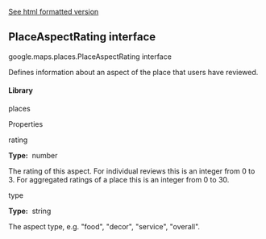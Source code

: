 [See html formatted version](https://huasofoundries.github.io/google-maps-documentation/PlaceAspectRating.html)


PlaceAspectRating interface
---------------------------

google.maps.places.PlaceAspectRating interface

Defines information about an aspect of the place that users have reviewed.

#### Library

places

Properties

rating

**Type:**  number

The rating of this aspect. For individual reviews this is an integer from 0 to 3. For aggregated ratings of a place this is an integer from 0 to 30.

type

**Type:**  string

The aspect type, e.g. "food", "decor", "service", "overall".